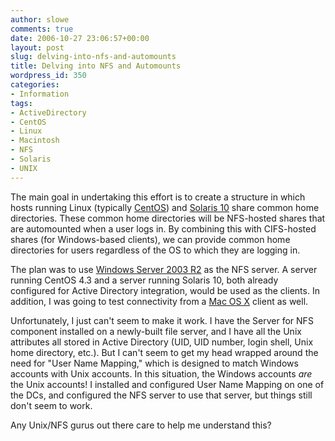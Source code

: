 ```yaml
---
author: slowe
comments: true
date: 2006-10-27 23:06:57+00:00
layout: post
slug: delving-into-nfs-and-automounts
title: Delving into NFS and Automounts
wordpress_id: 350
categories:
- Information
tags:
- ActiveDirectory
- CentOS
- Linux
- Macintosh
- NFS
- Solaris
- UNIX
---
```


The main goal in undertaking this effort is to create a structure in which hosts running Linux (typically [CentOS](http://www.centos.org/)) and [Solaris 10](http://www.sun.com/software/solaris/) share common home directories. These common home directories will be NFS-hosted shares that are automounted when a user logs in. By combining this with CIFS-hosted shares (for Windows-based clients), we can provide common home directories for users regardless of the OS to which they are logging in.

The plan was to use [Windows Server 2003 R2](http://www.microsoft.com/windowsserver2003/default.mspx) as the NFS server. A server running CentOS 4.3 and a server running Solaris 10, both already configured for Active Directory integration, would be used as the clients. In addition, I was going to test connectivity from a [Mac OS X](http://www.apple.com/macosx/) client as well.

Unfortunately, I just can't seem to make it work. I have the Server for NFS component installed on a newly-built file server, and I have all the Unix attributes all stored in Active Directory (UID, UID number, login shell, Unix home directory, etc.). But I can't seem to get my head wrapped around the need for "User Name Mapping," which is designed to match Windows accounts with Unix accounts. In this situation, the Windows accounts _are_ the Unix accounts! I installed and configured User Name Mapping on one of the DCs, and configured the NFS server to use that server, but things still don't seem to work.

Any Unix/NFS gurus out there care to help me understand this?
